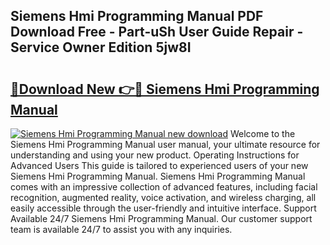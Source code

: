 ## Siemens Hmi Programming Manual PDF Download Free - Part-uSh User Guide Repair - Service Owner Edition 5jw8I

# <h2><a href="http://cf24615.oget.top/?id=Siemens+Hmi+Programming+Manual">🔗Download New 👉🔴 Siemens Hmi Programming Manual</a></h2>

[![Siemens Hmi Programming Manual new download](https://i.imgur.com/5g1atiW.png)](http://cf24615.oget.top/?id=Siemens+Hmi+Programming+Manual)
Welcome to the Siemens Hmi Programming Manual user manual, your ultimate resource for understanding and using your new product. Operating Instructions for Advanced Users This guide is tailored to experienced users of your new Siemens Hmi Programming Manual. Siemens Hmi Programming Manual comes with an impressive collection of advanced features, including facial recognition, augmented reality, voice activation, and wireless charging, all easily accessible through the user-friendly and intuitive interface. Support Available 24/7 Siemens Hmi Programming Manual. Our customer support team is available 24/7 to assist you with any inquiries.
